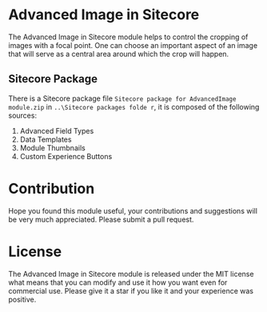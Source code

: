 # Advanced Image in Sitecore
The Advanced Image in Sitecore module helps to control the cropping of images with a focal point. One can choose an important aspect of an image that will serve as a central area around which the crop will happen.

## Sitecore Package
There is a Sitecore package file `Sitecore package for AdvancedImage module.zip` in `..\Sitecore packages folde r`, it is composed of the following sources:
1. Advanced Field Types
1. Data Templates
1. Module Thumbnails
1. Custom Experience Buttons

# Contribution
Hope you found this module useful, your contributions and suggestions will be very much appreciated. Please submit a pull request.

# License
The Advanced Image in Sitecore module is released under the MIT license what means that you can modify and use it how you want even for commercial use. Please give it a star if you like it and your experience was positive.
